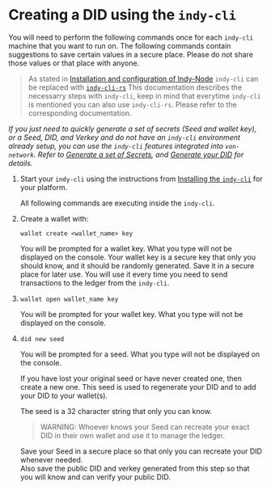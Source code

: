 # Creating a DID using the `indy-cli`

You will need to perform the following commands once for each `indy-cli` machine that you want to run on. The following commands contain suggestions to save certain values in a secure place.  Please do not share those values or that place with anyone.

>As stated in [Installation and configuration of Indy-Node](../installation-and-configuration.md) `indy-cli` can be replaced with [`indy-cli-rs`](https://github.com/hyperledger/indy-cli-rs)
>This documentation describes the necessarry steps with `indy-cli`, keep in mind that everytime `indy-cli` is mentioned you can also use `indy-cli-rs`. Please refer to the corresponding documentation.

_If you just need to quickly generate a set of secrets (Seed and wallet key), or a Seed, DID, and Verkey and do not have an `indy-cli` environment already setup, you can use the `indy-cli` features integrated into `von-network`.  Refer to [Generate a set of Secrets](https://github.com/bcgov/von-network/blob/main/docs/Indy-CLI.md#generate-a-set-of-secrets), and [Generate your DID](https://github.com/bcgov/von-network/blob/main/docs/Indy-CLI.md#generate-your-did) for details._


1. Start your `indy-cli` using the instructions from [Installing the `indy-cli`](./CLIInstall.md) for your platform.

   All following commands are executing inside the `indy-cli`.

2. Create a wallet with:

   `wallet create <wallet_name> key`

   You will be prompted for a wallet key.  What you type will not be displayed on the console.  Your wallet key is a secure key that only you should know, and it should be randomly generated.  Save it in a secure place for later use.  You will use it every time you need to send transactions to the ledger from the `indy-cli`.
      
3. `wallet open wallet_name key`

   You will be prompted for your wallet key.  What you type will not be displayed on the console.

4. `did new seed`

   You will be prompted for a seed.  What you type will not be displayed on the console.

   If you have lost your original seed or have never created one, then create a new one. This seed is used to regenerate your DID and to add your DID to your wallet(s).  

   The seed is a 32 character string that only you can know. 
   
   > WARNING: Whoever knows your Seed can recreate your exact DID in their own wallet and use it to manage the ledger.
   
   Save your Seed in a secure place so that only you can recreate your DID whenever needed.  
   Also save the public DID and verkey generated from this step so that you will know and can verify your public DID.